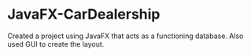 # JavaFX-CarDealership
Created a project using JavaFX that acts as a functioning database. Also used GUI to create the layout. 
